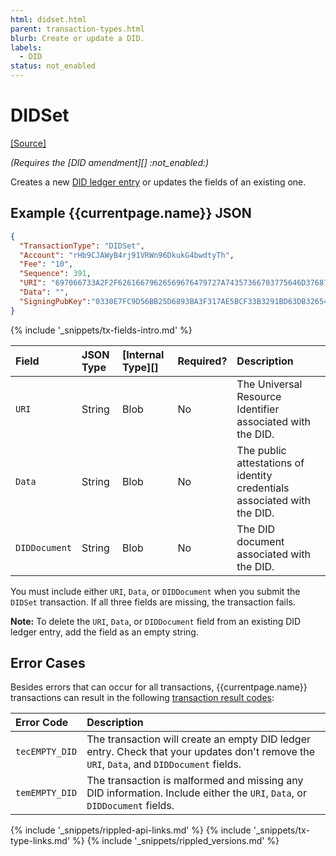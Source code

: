 ```yaml
---
html: didset.html
parent: transaction-types.html
blurb: Create or update a DID.
labels:
  - DID
status: not_enabled
---
```

# DIDSet
[[Source]](https://github.com/XRPLF/rippled/blob/master/src/ripple/app/tx/impl/DID.cpp "Source")

_(Requires the [DID amendment][] :not_enabled:)_

Creates a new [DID ledger entry](did.html) or updates the fields of an existing one.


## Example {{currentpage.name}} JSON

```json
{
  "TransactionType": "DIDSet",
  "Account": "rHb9CJAWyB4rj91VRWn96DkukG4bwdtyTh",
  "Fee": "10",
  "Sequence": 391,
  "URI": "697066733A2F2F62616679626569676479727A74357366703775646D37687537367568377932366E6634646675796C71616266336F636C67747179353566627A6469",
  "Data": "",
  "SigningPubKey":"0330E7FC9D56BB25D6893BA3F317AE5BCF33B3291BD63DB32654A313222F7FD020"
}
```

{% include '_snippets/tx-fields-intro.md' %}

| Field         | JSON Type | [Internal Type][] | Required? | Description |
|:--------------|:----------|:------------------|:----------|:------------|
| `URI`         | String    | Blob              | No        | The Universal Resource Identifier associated with the DID. |
| `Data`        | String    | Blob              | No        | The public attestations of identity credentials associated with the DID. |
| `DIDDocument` | String    | Blob              | No        | The DID document associated with the DID. |

You must include either `URI`, `Data`, or `DIDDocument` when you submit the `DIDSet` transaction. If all three fields are missing, the transaction fails.

**Note:** To delete the `URI`, `Data`, or `DIDDocument` field from an existing DID ledger entry, add the field as an empty string.


## Error Cases

Besides errors that can occur for all transactions, {{currentpage.name}} transactions can result in the following [transaction result codes](transaction-results.html):

| Error Code          | Description                                  |
|:--------------------|:---------------------------------------------|
| `tecEMPTY_DID`      | The transaction will create an empty DID ledger entry. Check that your updates don't remove the `URI`, `Data`, and `DIDDocument` fields. |
| `temEMPTY_DID`      | The transaction is malformed and missing any DID information. Include either the `URI`, `Data`, or `DIDDocument` fields. |


<!--{# common link defs #}-->
{% include '_snippets/rippled-api-links.md' %}
{% include '_snippets/tx-type-links.md' %}
{% include '_snippets/rippled_versions.md' %}
